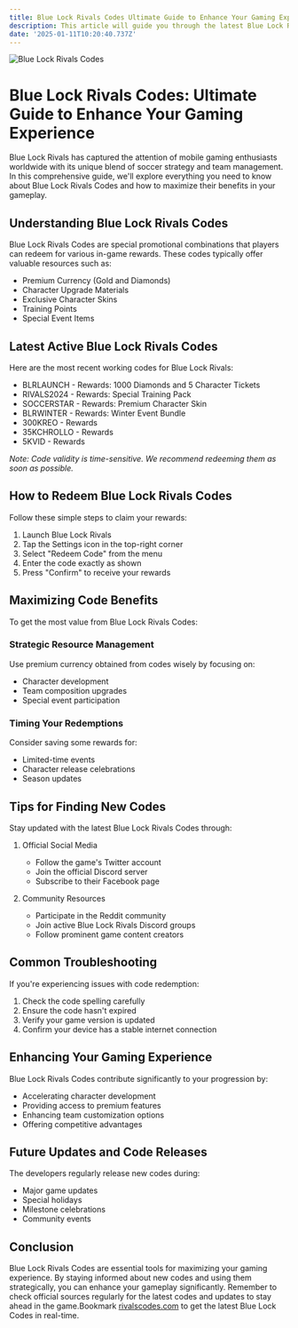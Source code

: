 ```yaml
---
title: Blue Lock Rivals Codes Ultimate Guide to Enhance Your Gaming Experience
description: This article will guide you through the latest Blue Lock Rivals Codes and show you how to use them to enhance your in-game experience.
date: '2025-01-11T10:20:40.737Z'
---
```




![Blue Lock Rivals Codes](https://i.ytimg.com/vi/CS0vMgE8T5A/maxresdefault.jpg)

# Blue Lock Rivals Codes: Ultimate Guide to Enhance Your Gaming Experience

Blue Lock Rivals has captured the attention of mobile gaming enthusiasts worldwide with its unique blend of soccer strategy and team management. In this comprehensive guide, we'll explore everything you need to know about Blue Lock Rivals Codes and how to maximize their benefits in your gameplay.

## Understanding Blue Lock Rivals Codes

Blue Lock Rivals Codes are special promotional combinations that players can redeem for various in-game rewards. These codes typically offer valuable resources such as:

- Premium Currency (Gold and Diamonds)
- Character Upgrade Materials
- Exclusive Character Skins
- Training Points
- Special Event Items

## Latest Active Blue Lock Rivals Codes

Here are the most recent working codes for Blue Lock Rivals:

- BLRLAUNCH - Rewards: 1000 Diamonds and 5 Character Tickets
- RIVALS2024 - Rewards: Special Training Pack
- SOCCERSTAR - Rewards: Premium Character Skin
- BLRWINTER - Rewards: Winter Event Bundle
- 300KREO - Rewards
- 35KCHROLLO - Rewards
- 5KVID - Rewards

*Note: Code validity is time-sensitive. We recommend redeeming them as soon as possible.*

## How to Redeem Blue Lock Rivals Codes

Follow these simple steps to claim your rewards:

1. Launch Blue Lock Rivals
2. Tap the Settings icon in the top-right corner
3. Select "Redeem Code" from the menu
4. Enter the code exactly as shown
5. Press "Confirm" to receive your rewards

## Maximizing Code Benefits

To get the most value from Blue Lock Rivals Codes:

### Strategic Resource Management
Use premium currency obtained from codes wisely by focusing on:
- Character development
- Team composition upgrades
- Special event participation

### Timing Your Redemptions
Consider saving some rewards for:
- Limited-time events
- Character release celebrations
- Season updates

## Tips for Finding New Codes

Stay updated with the latest Blue Lock Rivals Codes through:

1. Official Social Media
   - Follow the game's Twitter account
   - Join the official Discord server
   - Subscribe to their Facebook page

2. Community Resources
   - Participate in the Reddit community
   - Join active Blue Lock Rivals Discord groups
   - Follow prominent game content creators

## Common Troubleshooting

If you're experiencing issues with code redemption:

1. Check the code spelling carefully
2. Ensure the code hasn't expired
3. Verify your game version is updated
4. Confirm your device has a stable internet connection

## Enhancing Your Gaming Experience

Blue Lock Rivals Codes contribute significantly to your progression by:

- Accelerating character development
- Providing access to premium features
- Enhancing team customization options
- Offering competitive advantages

## Future Updates and Code Releases

The developers regularly release new codes during:

- Major game updates
- Special holidays
- Milestone celebrations
- Community events

## Conclusion

Blue Lock Rivals Codes are essential tools for maximizing your gaming experience. By staying informed about new codes and using them strategically, you can enhance your gameplay significantly. Remember to check official sources regularly for the latest codes and updates to stay ahead in the game.Bookmark [rivalscodes.com](https://rivalscodes.com) to get the latest Blue Lock Codes in real-time.

